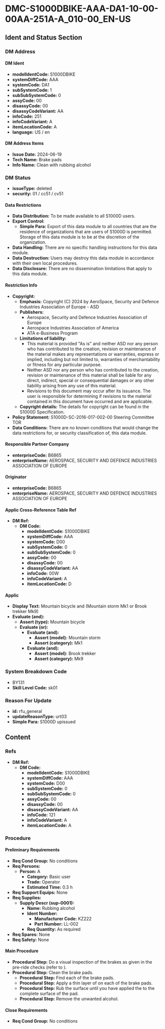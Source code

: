 # DMC-S1000DBIKE-AAA-DA1-10-00-00AA-251A-A_010-00_EN-US

## Ident and Status Section

### DM Address

#### DM Ident

*   **modelIdentCode:** S1000DBIKE
*   **systemDiffCode:** AAA
*   **systemCode:** DA1
*   **subSystemCode:** 1
*   **subSubSystemCode:** 0
*   **assyCode:** 00
*   **disassyCode:** 00
*   **disassyCodeVariant:** AA
*   **infoCode:** 251
*   **infoCodeVariant:** A
*   **itemLocationCode:** A
*   **language:** US / en

#### DM Address Items

*   **Issue Date:** 2024-06-19
*   **Tech Name:** Brake pads
*   **Info Name:** Clean with rubbing alcohol

### DM Status

*   **issueType:** deleted
*   **security:** 01 / cc51 / cv51

#### Data Restrictions

*   **Data Distribution:** To be made available to all S1000D users.
*   **Export Control:**
    *   **Simple Para:** Export of this data module to all countries that are the residence of organizations that are users of S1000D is permitted. Storage of this data module is to be at the discretion of the organization.
*   **Data Handling:** There are no specific handling instructions for this data module.
*   **Data Destruction:** Users may destroy this data module in accordance with their own local procedures.
*   **Data Disclosure:** There are no dissemination limitations that apply to this data module.

#### Restriction Info

*   **Copyright:**
    *   **Emphasis:** Copyright (C) 2024 by AeroSpace, Security and Defence Industries Association of Europe - ASD
    *   **Publishers:**
        *   Aerospace, Security and Defence Industries Association of Europe
        *   Aerospace Industries Association of America
        *   ATA e-Business Program
    *   **Limitations of liability:**
        *   This material is provided "As is" and neither ASD nor any person who has contributed to the creation, revision or maintenance of the material makes any representations or warranties, express or implied, including but not limited to, warranties of merchantability or fitness for any particular purpose.
        *   Neither ASD nor any person who has contributed to the creation, revision or maintenance of this material shall be liable for any direct, indirect, special or consequential damages or any other liability arising from any use of this material.
        *   Revisions to this document may occur after its issuance. The user is responsible for determining if revisions to the material contained in this document have occurred and are applicable.
    *   **Copyright details:** The details for copyright can be found in the S1000D Specification.
*   **Policy Statement:** S1000D-SC-2016-017-002-00 Steering Committee TOR
*   **Data Conditions:** There are no known conditions that would change the data restrictions for, or security classification of, this data module.

#### Responsible Partner Company

*   **enterpriseCode:** B6865
*   **enterpriseName:** AEROSPACE, SECURITY AND DEFENCE INDUSTRIES ASSOCIATION OF EUROPE

#### Originator

*   **enterpriseCode:** B6865
*   **enterpriseName:** AEROSPACE, SECURITY AND DEFENCE INDUSTRIES ASSOCIATION OF EUROPE

#### Applic Cross-Reference Table Ref

*   **DM Ref:**
    *   **DM Code:**
        *   **modelIdentCode:** S1000DBIKE
        *   **systemDiffCode:** AAA
        *   **systemCode:** D00
        *   **subSystemCode:** 0
        *   **subSubSystemCode:** 0
        *   **assyCode:** 00
        *   **disassyCode:** 00
        *   **disassyCodeVariant:** AA
        *   **infoCode:** 00W
        *   **infoCodeVariant:** A
        *   **itemLocationCode:** D

#### Applic

*   **Display Text:** Mountain bicycle and (Mountain storm Mk1 or Brook trekker Mk9)
*   **Evaluate (and):**
    *   **Assert (type):** Mountain bicycle
    *   **Evaluate (or):**
        *   **Evaluate (and):**
            *   **Assert (model):** Mountain storm
            *   **Assert (category):** Mk1
        *   **Evaluate (and):**
            *   **Assert (model):** Brook trekker
            *   **Assert (category):** Mk9

### System Breakdown Code

*   BY131
*   **Skill Level Code:** sk01

### Reason For Update

*   **id:** rfu_general
*   **updateReasonType:** urt03
*   **Simple Para:** S1000D upissued

## Content

### Refs

*   **DM Ref:**
    *   **DM Code:**
        *   **modelIdentCode:** S1000DBIKE
        *   **systemDiffCode:** AAA
        *   **systemCode:** D00
        *   **subSystemCode:** 0
        *   **subSubSystemCode:** 0
        *   **assyCode:** 00
        *   **disassyCode:** 00
        *   **disassyCodeVariant:** AA
        *   **infoCode:** 121
        *   **infoCodeVariant:** A
        *   **itemLocationCode:** A

### Procedure

#### Preliminary Requirements

*   **Req Cond Group:** No conditions
*   **Req Persons:**
    *   **Person:** A
        *   **Category:** Basic user
        *   **Trade:** Operator
        *   **Estimated Time:** 0.3 h
*   **Req Support Equips:** None
*   **Req Supplies:**
    *   **Supply Descr (sup-0001):**
        *   **Name:** Rubbing alcohol
        *   **Ident Number:**
            *   **Manufacturer Code:** KZ222
            *   **Part Number:** LL-002
        *   **Req Quantity:** As required
*   **Req Spares:** None
*   **Req Safety:** None

#### Main Procedure

*   **Procedural Step:** Do a visual inspection of the brakes as given in the pre-ride checks (refer to <dmRef>).
*   **Procedural Step:** Clean the brake pads.
    *   **Procedural Step:** Find each of the brake pads.
    *   **Procedural Step:** Apply a thin layer of <internalRef internalRefId="sup-0001" internalRefTargetType="irtt04"/> on each of the brake pads.
    *   **Procedural Step:** Rub the surface until you have applied the <internalRef internalRefId="sup-0001" internalRefTargetType="irtt04"/> to the complete surface of the pad.
    *   **Procedural Step:** Remove the unwanted alcohol.

#### Close Requirements

*   **Req Cond Group:** No conditions
